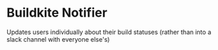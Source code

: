 # Buildkite Notifier

Updates users individually about their build statuses (rather than into a slack channel with everyone else's)
